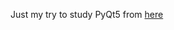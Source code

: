 Just my try to study PyQt5 from [here](https://www.youtube.com/playlist?list=PL1FgJUcJJ03uO70zDLDF3oaTu6s2QLOPa)